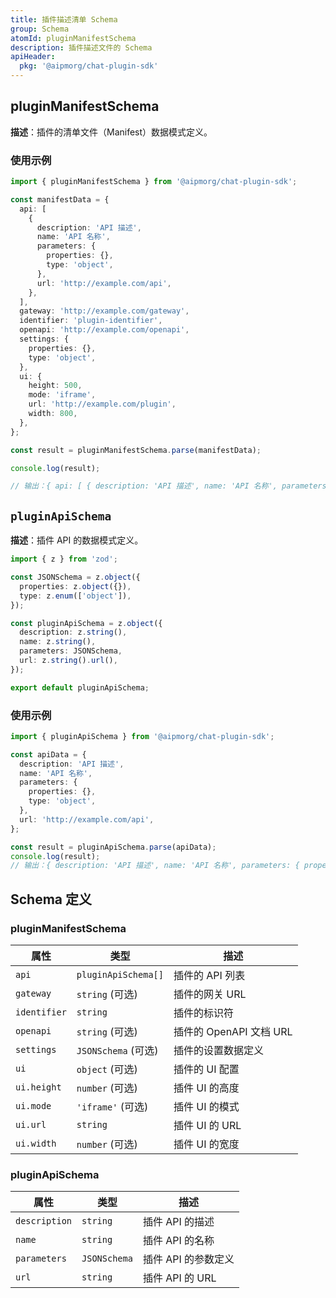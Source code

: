 ```yaml
---
title: 插件描述清单 Schema
group: Schema
atomId: pluginManifestSchema
description: 插件描述文件的 Schema
apiHeader:
  pkg: '@aipmorg/chat-plugin-sdk'
---
```


## pluginManifestSchema

**描述**：插件的清单文件（Manifest）数据模式定义。

### 使用示例

```typescript
import { pluginManifestSchema } from '@aipmorg/chat-plugin-sdk';

const manifestData = {
  api: [
    {
      description: 'API 描述',
      name: 'API 名称',
      parameters: {
        properties: {},
        type: 'object',
      },
      url: 'http://example.com/api',
    },
  ],
  gateway: 'http://example.com/gateway',
  identifier: 'plugin-identifier',
  openapi: 'http://example.com/openapi',
  settings: {
    properties: {},
    type: 'object',
  },
  ui: {
    height: 500,
    mode: 'iframe',
    url: 'http://example.com/plugin',
    width: 800,
  },
};

const result = pluginManifestSchema.parse(manifestData);

console.log(result);

// 输出：{ api: [ { description: 'API 描述', name: 'API 名称', parameters: { properties: {}, type: 'object' }, url: 'http://example.com/api' } ], gateway: 'http://example.com/gateway', identifier: 'plugin-identifier', openapi: 'http://example.com/openapi', settings: { properties: {}, type: 'object' }, ui: { height: 500, mode: 'iframe', url: 'http://example.com/plugin', width: 800 } }
```

## `pluginApiSchema`

**描述**：插件 API 的数据模式定义。

```typescript
import { z } from 'zod';

const JSONSchema = z.object({
  properties: z.object({}),
  type: z.enum(['object']),
});

const pluginApiSchema = z.object({
  description: z.string(),
  name: z.string(),
  parameters: JSONSchema,
  url: z.string().url(),
});

export default pluginApiSchema;
```

### 使用示例

```typescript
import { pluginApiSchema } from '@aipmorg/chat-plugin-sdk';

const apiData = {
  description: 'API 描述',
  name: 'API 名称',
  parameters: {
    properties: {},
    type: 'object',
  },
  url: 'http://example.com/api',
};

const result = pluginApiSchema.parse(apiData);
console.log(result);
// 输出：{ description: 'API 描述', name: 'API 名称', parameters: { properties: {}, type: 'object' }, url: 'http://example.com/api' }
```

## Schema 定义

### pluginManifestSchema

| 属性         | 类型                | 描述                    |
| ------------ | ------------------- | ----------------------- |
| `api`        | `pluginApiSchema[]` | 插件的 API 列表         |
| `gateway`    | `string` (可选)     | 插件的网关 URL          |
| `identifier` | `string`            | 插件的标识符            |
| `openapi`    | `string` (可选)     | 插件的 OpenAPI 文档 URL |
| `settings`   | `JSONSchema` (可选) | 插件的设置数据定义      |
| `ui`         | `object` (可选)     | 插件的 UI 配置          |
| `ui.height`  | `number` (可选)     | 插件 UI 的高度          |
| `ui.mode`    | `'iframe'` (可选)   | 插件 UI 的模式          |
| `ui.url`     | `string`            | 插件 UI 的 URL          |
| `ui.width`   | `number` (可选)     | 插件 UI 的宽度          |

### pluginApiSchema

| 属性          | 类型         | 描述                |
| ------------- | ------------ | ------------------- |
| `description` | `string`     | 插件 API 的描述     |
| `name`        | `string`     | 插件 API 的名称     |
| `parameters`  | `JSONSchema` | 插件 API 的参数定义 |
| `url`         | `string`     | 插件 API 的 URL     |
